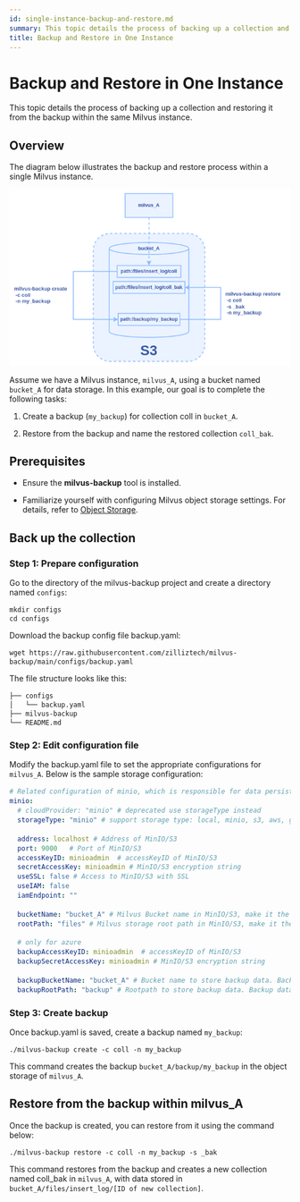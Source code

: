 ```yaml
---
id: single-instance-backup-and-restore.md
summary: This topic details the process of backing up a collection and restoring it from the backup within the same Milvus instance
title: Backup and Restore in One Instance
---
```


# Backup and Restore in One Instance

This topic details the process of backing up a collection and restoring
it from the backup within the same Milvus instance.

## Overview

The diagram below illustrates the backup and restore process within a
single Milvus instance.

![single-instance-backup-and-restore.png](../../../../../../assets/single-instance-backup-and-restore.png)

Assume we have a Milvus instance, `milvus_A`, using a bucket named
`bucket_A` for data storage. In this example, our goal is to complete the
following tasks:

1. Create a backup (`my_backup`) for collection coll in `bucket_A`.

2. Restore from the backup and name the restored collection `coll_bak`.

## Prerequisites

- Ensure the **milvus-backup** tool is installed.

- Familiarize yourself with configuring Milvus object storage settings.
For details, refer to [Object
Storage](https://milvus.io/docs/deploy_s3.md).

## Back up the collection

### Step 1: Prepare configuration

Go to the directory of the milvus-backup project and create a directory
named `configs`:

```shell
mkdir configs
cd configs
```

Download the backup config file backup.yaml:

```shell
wget https://raw.githubusercontent.com/zilliztech/milvus-backup/main/configs/backup.yaml
```

The file structure looks like this:

```
├── configs
│   └── backup.yaml
├── milvus-backup
└── README.md
```

### Step 2: Edit configuration file

Modify the backup.yaml file to set the appropriate configurations for
`milvus_A`. Below is the sample storage configuration:

```yaml
# Related configuration of minio, which is responsible for data persistence for Milvus.
minio:
  # cloudProvider: "minio" # deprecated use storageType instead
  storageType: "minio" # support storage type: local, minio, s3, aws, gcp, ali(aliyun), azure, tc(tencent)
  
  address: localhost # Address of MinIO/S3
  port: 9000   # Port of MinIO/S3
  accessKeyID: minioadmin  # accessKeyID of MinIO/S3
  secretAccessKey: minioadmin # MinIO/S3 encryption string
  useSSL: false # Access to MinIO/S3 with SSL
  useIAM: false
  iamEndpoint: ""
  
  bucketName: "bucket_A" # Milvus Bucket name in MinIO/S3, make it the same as your milvus instance
  rootPath: "files" # Milvus storage root path in MinIO/S3, make it the same as your milvus instance

  # only for azure
  backupAccessKeyID: minioadmin  # accessKeyID of MinIO/S3
  backupSecretAccessKey: minioadmin # MinIO/S3 encryption string
  
  backupBucketName: "bucket_A" # Bucket name to store backup data. Backup data will store to backupBucketName/backupRootPath
  backupRootPath: "backup" # Rootpath to store backup data. Backup data will store to backupBucketName/backupRootPath
```

### Step 3: Create backup

Once backup.yaml is saved, create a backup named `my_backup`:

```shell
./milvus-backup create -c coll -n my_backup
```

This command creates the backup `bucket_A/backup/my_backup` in the object
storage of `milvus_A`.

## Restore from the backup within milvus_A

Once the backup is created, you can restore from it using the command
below:

```shell
./milvus-backup restore -c coll -n my_backup -s _bak
```

This command restores from the backup and creates a new collection named
coll_bak in `milvus_A`, with data stored in `bucket_A/files/insert_log/[ID of new collection]`.
